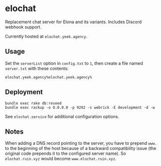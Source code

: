 # elochat

Replacement chat server for Elona and its variants. Includes Discord webhook support.

Currently hosted at `elochat.yeek.agency`.

## Usage

Set the `serverList` option in `config.txt` to `1`, then create a file named `server.txt` with these contents:

```
elochat.yeek.agency%elochat.yeek.agency%
```

## Deployment

```
bundle exec rake db:reseed
bundle exec rackup -o 0.0.0.0 -p 9292 -s webrick -E development -d -w
```

See `elochat.service` for additional configuration options.

## Notes

When adding a DNS record pointing to the server, you have to prepend `www.` to the beginning of the host because of a backward compatibility issue (the original code prepends it to the configured server name). So `elochat.ruin.xyz` would become `www.elochat.ruin.xyz`.
